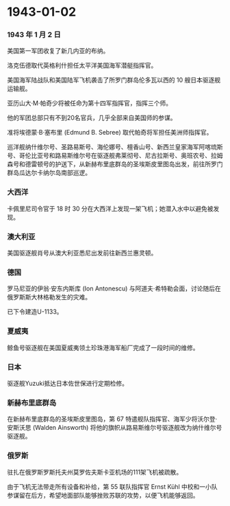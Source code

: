 # 1943-01-02

### 1943 年 1 月 2 日

美国第一军团收复了新几内亚的布纳。

洛克伍德取代英格利什担任太平洋美国海军潜艇指挥官。

美国海军陆战队和美国陆军飞机袭击了所罗门群岛伦多瓦以西的 10
艘日本驱逐舰运输舰。

亚历山大·M·帕奇少将被任命为第十四军指挥官，指挥三个师。

他的军团总部只有不到20名官兵，几乎全部来自美国师的参谋。

准将埃德蒙·B·塞布里 (Edmund B. Sebree) 取代帕奇将军担任美洲师指挥官。

巡洋舰纳什维尔号、圣路易斯号、海伦娜号、檀香山号、新西兰皇家海军阿喀琉斯号、哥伦比亚号和路易斯维尔号在驱逐舰弗莱彻号、尼古拉斯号、奥班农号、拉姆森号和德雷顿号的护送下，从新赫布里底群岛的圣埃斯皮里图岛出发，前往所罗门群岛瓜达尔卡纳尔岛南部巡逻。

### 大西洋

卡佩里尼司令官于 18 时 30
分在大西洋上发现一架飞机；她潜入水中以避免被发现。

### 澳大利亚

美国驱逐舰肖号从澳大利亚悉尼出发前往新西兰惠灵顿。

### 德国

罗马尼亚的伊翁·安东内斯库 (Ion Antonescu)
与阿道夫·希特勒会面，讨论随后在俄罗斯斯大林格勒发生的灾难。

已下令建造U-1133。

### 夏威夷

鲸鱼号驱逐舰在美国夏威夷领土珍珠港海军船厂完成了一段时间的维修。

### 日本

驱逐舰Yuzuki抵达日本佐世保进行定期检修。

### 新赫布里底群岛

在新赫布里底群岛的圣埃斯皮里图岛，第 67
特遣舰队指挥官、海军少将沃尔登·安斯沃思 (Walden Ainsworth)
将他的旗帜从路易斯维尔号驱逐舰改为纳什维尔号驱逐舰。

### 俄罗斯

驻扎在俄罗斯罗斯托夫州莫罗佐夫斯卡亚机场的111架飞机被疏散。

由于飞机无法带走所有设备和补给，第 55 联队指挥官 Ernst Kühl
中校和一小队参谋留在后方，希望地面部队能够挫败苏联的攻势，以便飞机能够返回。